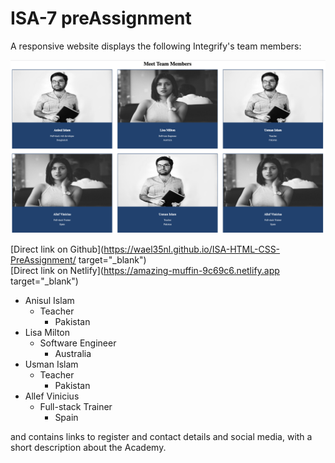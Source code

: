 # ISA-7 preAssignment

A responsive website displays the following Integrify's team members:

![Image of the team members](./images/team-members.png)

[Direct link on Github](https://wael35nl.github.io/ISA-HTML-CSS-PreAssignment/ target="_blank")  
[Direct link on Netlify](https://amazing-muffin-9c69c6.netlify.app target="_blank")

- Anisul Islam
  - Teacher
    - Pakistan
- Lisa Milton
  - Software Engineer
    - Australia
- Usman Islam
  - Teacher
    - Pakistan
- Allef Vinicius
  - Full-stack Trainer
    - Spain

and contains links to register and contact details and social media, with a short description about the Academy.